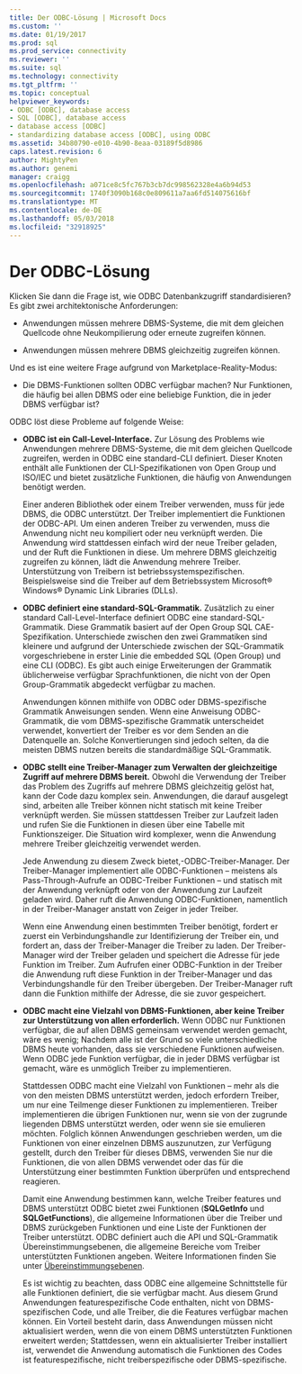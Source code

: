 ```yaml
---
title: Der ODBC-Lösung | Microsoft Docs
ms.custom: ''
ms.date: 01/19/2017
ms.prod: sql
ms.prod_service: connectivity
ms.reviewer: ''
ms.suite: sql
ms.technology: connectivity
ms.tgt_pltfrm: ''
ms.topic: conceptual
helpviewer_keywords:
- ODBC [ODBC], database access
- SQL [ODBC], database access
- database access [ODBC]
- standardizing database access [ODBC], using ODBC
ms.assetid: 34b80790-e010-4b90-8eaa-03189f5d8986
caps.latest.revision: 6
author: MightyPen
ms.author: genemi
manager: craigg
ms.openlocfilehash: a071ce8c5fc767b3cb7dc998562328e4a6b94d53
ms.sourcegitcommit: 1740f3090b168c0e809611a7aa6fd514075616bf
ms.translationtype: MT
ms.contentlocale: de-DE
ms.lasthandoff: 05/03/2018
ms.locfileid: "32918925"
---
```

# <a name="the-odbc-solution"></a>Der ODBC-Lösung
Klicken Sie dann die Frage ist, wie ODBC Datenbankzugriff standardisieren? Es gibt zwei architektonische Anforderungen:  
  
-   Anwendungen müssen mehrere DBMS-Systeme, die mit dem gleichen Quellcode ohne Neukompilierung oder erneute zugreifen können.  
  
-   Anwendungen müssen mehrere DBMS gleichzeitig zugreifen können.  
  
 Und es ist eine weitere Frage aufgrund von Marketplace-Reality-Modus:  
  
-   Die DBMS-Funktionen sollten ODBC verfügbar machen? Nur Funktionen, die häufig bei allen DBMS oder eine beliebige Funktion, die in jeder DBMS verfügbar ist?  
  
 ODBC löst diese Probleme auf folgende Weise:  
  
-   **ODBC ist ein Call-Level-Interface.** Zur Lösung des Problems wie Anwendungen mehrere DBMS-Systeme, die mit dem gleichen Quellcode zugreifen, werden in ODBC eine standard-CLI definiert. Dieser Knoten enthält alle Funktionen der CLI-Spezifikationen von Open Group und ISO/IEC und bietet zusätzliche Funktionen, die häufig von Anwendungen benötigt werden.  
  
     Einer anderen Bibliothek oder einem Treiber verwenden, muss für jede DBMS, die ODBC unterstützt. Der Treiber implementiert die Funktionen der ODBC-API. Um einen anderen Treiber zu verwenden, muss die Anwendung nicht neu kompiliert oder neu verknüpft werden. Die Anwendung wird stattdessen einfach wird der neue Treiber geladen, und der Ruft die Funktionen in diese. Um mehrere DBMS gleichzeitig zugreifen zu können, lädt die Anwendung mehrere Treiber. Unterstützung von Treibern ist betriebssystemspezifischen. Beispielsweise sind die Treiber auf dem Betriebssystem Microsoft® Windows® Dynamic Link Libraries (DLLs).  
  
-   **ODBC definiert eine standard-SQL-Grammatik.** Zusätzlich zu einer standard Call-Level-Interface definiert ODBC eine standard-SQL-Grammatik. Diese Grammatik basiert auf der Open Group SQL CAE-Spezifikation. Unterschiede zwischen den zwei Grammatiken sind kleinere und aufgrund der Unterschiede zwischen der SQL-Grammatik vorgeschriebene in erster Linie die embedded SQL (Open Group) und eine CLI (ODBC). Es gibt auch einige Erweiterungen der Grammatik üblicherweise verfügbar Sprachfunktionen, die nicht von der Open Group-Grammatik abgedeckt verfügbar zu machen.  
  
     Anwendungen können mithilfe von ODBC oder DBMS-spezifische Grammatik Anweisungen senden. Wenn eine Anweisung ODBC-Grammatik, die vom DBMS-spezifische Grammatik unterscheidet verwendet, konvertiert der Treiber es vor dem Senden an die Datenquelle an. Solche Konvertierungen sind jedoch selten, da die meisten DBMS nutzen bereits die standardmäßige SQL-Grammatik.  
  
-   **ODBC stellt eine Treiber-Manager zum Verwalten der gleichzeitige Zugriff auf mehrere DBMS bereit.** Obwohl die Verwendung der Treiber das Problem des Zugriffs auf mehrere DBMS gleichzeitig gelöst hat, kann der Code dazu komplex sein. Anwendungen, die darauf ausgelegt sind, arbeiten alle Treiber können nicht statisch mit keine Treiber verknüpft werden. Sie müssen stattdessen Treiber zur Laufzeit laden und rufen Sie die Funktionen in diesen über eine Tabelle mit Funktionszeiger. Die Situation wird komplexer, wenn die Anwendung mehrere Treiber gleichzeitig verwendet werden.  
  
     Jede Anwendung zu diesem Zweck bietet,-ODBC-Treiber-Manager. Der Treiber-Manager implementiert alle ODBC-Funktionen – meistens als Pass-Through-Aufrufe an ODBC-Treiber Funktionen – und statisch mit der Anwendung verknüpft oder von der Anwendung zur Laufzeit geladen wird. Daher ruft die Anwendung ODBC-Funktionen, namentlich in der Treiber-Manager anstatt von Zeiger in jeder Treiber.  
  
     Wenn eine Anwendung einen bestimmten Treiber benötigt, fordert er zuerst ein Verbindungshandle zur Identifizierung der Treiber ein, und fordert an, dass der Treiber-Manager die Treiber zu laden. Der Treiber-Manager wird der Treiber geladen und speichert die Adresse für jede Funktion im Treiber. Zum Aufrufen einer ODBC-Funktion in der Treiber die Anwendung ruft diese Funktion in der Treiber-Manager und das Verbindungshandle für den Treiber übergeben. Der Treiber-Manager ruft dann die Funktion mithilfe der Adresse, die sie zuvor gespeichert.  
  
-   **ODBC macht eine Vielzahl von DBMS-Funktionen, aber keine Treiber zur Unterstützung von allen erforderlich.** Wenn ODBC nur Funktionen verfügbar, die auf allen DBMS gemeinsam verwendet werden gemacht, wäre es wenig; Nachdem alle ist der Grund so viele unterschiedliche DBMS heute vorhanden, dass sie verschiedene Funktionen aufweisen. Wenn ODBC jede Funktion verfügbar, die in jeder DBMS verfügbar ist gemacht, wäre es unmöglich Treiber zu implementieren.  
  
     Stattdessen ODBC macht eine Vielzahl von Funktionen – mehr als die von den meisten DBMS unterstützt werden, jedoch erfordern Treiber, um nur eine Teilmenge dieser Funktionen zu implementieren. Treiber implementieren die übrigen Funktionen nur, wenn sie von der zugrunde liegenden DBMS unterstützt werden, oder wenn sie sie emulieren möchten. Folglich können Anwendungen geschrieben werden, um die Funktionen von einer einzelnen DBMS auszunutzen, zur Verfügung gestellt, durch den Treiber für dieses DBMS, verwenden Sie nur die Funktionen, die von allen DBMS verwendet oder das für die Unterstützung einer bestimmten Funktion überprüfen und entsprechend reagieren.  
  
     Damit eine Anwendung bestimmen kann, welche Treiber features und DBMS unterstützt ODBC bietet zwei Funktionen (**SQLGetInfo** und **SQLGetFunctions**), die allgemeine Informationen über die Treiber und DBMS zurückgeben Funktionen und eine Liste der Funktionen der Treiber unterstützt. ODBC definiert auch die API und SQL-Grammatik Übereinstimmungsebenen, die allgemeine Bereiche vom Treiber unterstützten Funktionen angeben. Weitere Informationen finden Sie unter [Übereinstimmungsebenen](../../odbc/reference/develop-app/conformance-levels.md).  
  
     Es ist wichtig zu beachten, dass ODBC eine allgemeine Schnittstelle für alle Funktionen definiert, die sie verfügbar macht. Aus diesem Grund Anwendungen featurespezifische Code enthalten, nicht von DBMS-spezifischen Code, und alle Treiber, die die Features verfügbar machen können. Ein Vorteil besteht darin, dass Anwendungen müssen nicht aktualisiert werden, wenn die von einem DBMS unterstützten Funktionen erweitert werden; Stattdessen, wenn ein aktualisierter Treiber installiert ist, verwendet die Anwendung automatisch die Funktionen des Codes ist featurespezifische, nicht treiberspezifische oder DBMS-spezifische.
